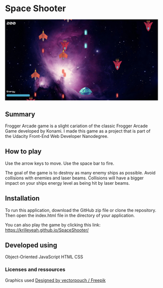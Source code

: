# Space Shooter

![](./img/game-screenshot.jpg)

## Summary
Frogger Arcade game is a slight cariation of the classic Frogger Arcade Game developed by Konami. I made this game as a project that is part of the Udacity Front-End Web Developer Nanodegree.

## How to play

Use the arrow keys to move.
Use the space bar to fire.

The goal of the game is to destroy as many enemy ships as possible.
Avoid collisions with enemies and laser beams. Collisions will
have a bigger impact on your ships energy level as being hit
by laser beams.

## Installation
To run this application, download the GitHub zip file or clone the repository. Then open the index.html file in the directory of your application. 

You can also play the game by clicking this link: 
https://krilleyeah.github.io/SpaceShooter/


## Developed using
Object-Oriented JavaScript
HTML
CSS

### Licenses and ressources
Graphics used
[Designed by vectorpouch / Freepik](http://www.freepik.com)

